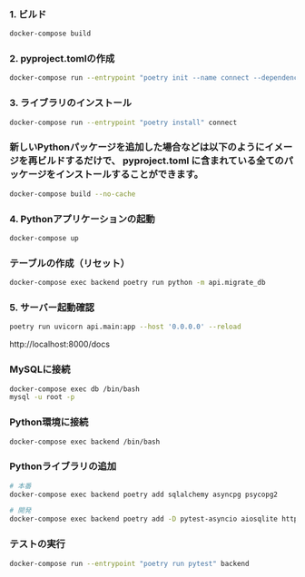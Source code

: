 
### 1. ビルド
```sh
docker-compose build
```

### 2. pyproject.tomlの作成
```sh
docker-compose run --entrypoint "poetry init --name connect --dependency fastapi --dependency uvicorn[standard]" connect
```

### 3. ライブラリのインストール
```sh
docker-compose run --entrypoint "poetry install" connect
```

### 新しいPythonパッケージを追加した場合などは以下のようにイメージを再ビルドするだけで、 pyproject.toml に含まれている全てのパッケージをインストールすることができます。
```sh
docker-compose build --no-cache
```

### 4. Pythonアプリケーションの起動
```sh
docker-compose up
```

### テーブルの作成（リセット）
```sh
docker-compose exec backend poetry run python -m api.migrate_db
```

### 5. サーバー起動確認
```sh
poetry run uvicorn api.main:app --host '0.0.0.0' --reload
```
http://localhost:8000/docs

### MySQLに接続
```sh
docker-compose exec db /bin/bash
mysql -u root -p
```

### Python環境に接続
```sh
docker-compose exec backend /bin/bash
```

### Pythonライブラリの追加
```sh
# 本番
docker-compose exec backend poetry add sqlalchemy asyncpg psycopg2

# 開発
docker-compose exec backend poetry add -D pytest-asyncio aiosqlite httpx
```

### テストの実行
```sh
docker-compose run --entrypoint "poetry run pytest" backend
```
